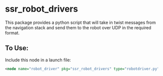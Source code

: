 # ssr_robot_drivers

This package provides a python script that will take in twist messages from the navigation stack and send them to the robot over UDP in the required format.

## To Use:
Include this node in a launch file:
```xml
<node name="robot_driver" pkg="ssr_robot_drivers" type="robotdriver.py" />
```